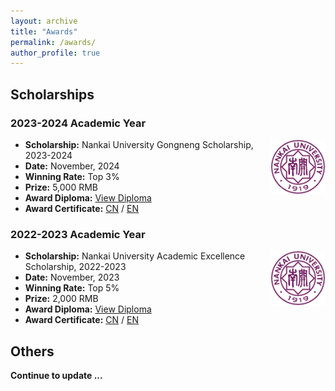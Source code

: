 ```yaml
---
layout: archive
title: "Awards"
permalink: /awards/
author_profile: true
---
```

## Scholarships

### 2023-2024 Academic Year
<img align="right" width="88" src="../images/Nankai.png" />

   - **Scholarship:** Nankai University Gongneng Scholarship, 2023-2024 
   - **Date:** November, 2024
   - **Winning Rate:** Top 3%
   - **Prize:** 5,000 RMB
   - **Award Diploma:** <a href="https://raw.githubusercontent.com/ErwinZhou/pics_home/main/others/issues/not_available.jpg"> View Diploma</a>
   - **Award Certificate:** <a href="../files/certificates/scholarships/2023-2024-CN.pdf">CN</a> / <a href="../files/certificates/scholarships/2023-2024-EN.pdf">EN</a>


### 2022-2023 Academic Year
<img align="right" width="88" src="../images/Nankai.png" />

   - **Scholarship:** Nankai University Academic Excellence Scholarship, 2022-2023
   - **Date:** November, 2023
   - **Winning Rate:** Top 5%
   - **Prize:** 2,000 RMB
   - **Award Diploma:** <a href="../files/certificates/scholarships/2022_2023_Diploma.pdf"> View Diploma</a>
   - **Award Certificate:** <a href="../files/certificates/scholarships/2022-2023-CN.pdf">CN</a> / <a href="../files/certificates/scholarships/2022-2023-EN.pdf">EN</a>

## Others

**Continue to update ...**